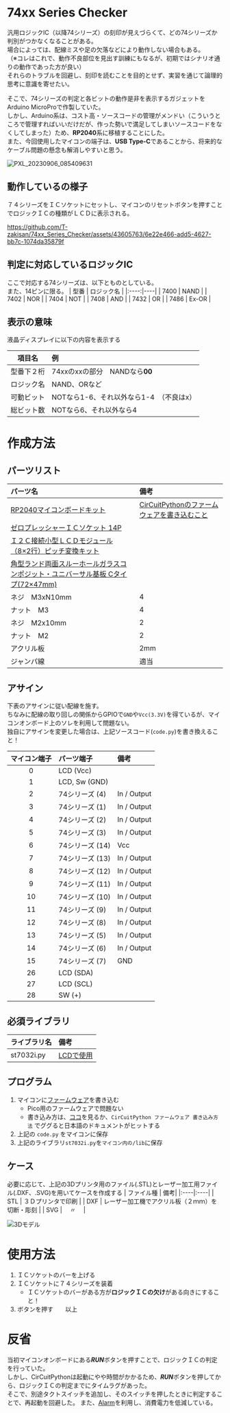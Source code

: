 # 74xx Series Checker
汎用ロジックIC（以降74シリーズ）の刻印が見えづらくて、どの74シリーズか判別がつかなくなることがある。  
場合によっては、配線ミスや足の欠落などにより動作しない場合もある。  
（※コレはこれで、動作不良部位を見出す訓練にもなるが、初期ではシナリオ通りの動作であった方が良い）  
それらのトラブルを回避し、刻印を読むことを目的とせず、実習を通じて論理的思考に意識を寄せたい。  

そこで、74シリーズの判定と各ビットの動作是非を表示するガジェットをArduino MicroProで作製していた。  
しかし、Arduino系は、コスト高・ソースコードの管理がメンドい（こういうところで管理すればいいだけだが、作った勢いで満足してしまいソースコードをなくしてしまった）ため、**RP2040**系に移植することにした。  
また、今回使用したマイコンの端子は、**USB Type-C**であることから、将来的なケーブル問題の懸念も解消しやすいと思う。

![PXL_20230906_085409631](https://github.com/T-zakisan/74xx_Series_Checker/assets/43605763/156c24be-dab8-4769-a165-057776e5a8d8)



## 動作しているの様子
７４シリーズをＩＣソケットにセットし、マイコンのリセットボタンを押すことでロジックＩＣの種類がＬＣＤに表示される。  

https://github.com/T-zakisan/74xx_Series_Checker/assets/43605763/6e22e466-add5-4627-bb7c-1074da35879f




## 判定に対応しているロジックIC
ここで対応する74シリーズは、以下とものとしている。  
また、14ピンに限る。
| 型番 | ロジック名 |
|:----:|----|
| 7400 | NAND |
| 7402 | NOR |
| 7404 | NOT |
| 7408 | AND |
| 7432 | OR |
| 7486 | Ex-OR |


## 表示の意味
液晶ディスプレイに以下の内容を表示する

| 項目名 | 例 |
|:----:|:----|
| 型番下２桁 | 74xxのxxの部分　NANDなら**00** |
| ロジック名 | NAND、ORなど |
| 可動ビット | NOTなら1-6、それ以外なら1-4　（不良はx） |
| 総ビット数 | NOTなら6、それ以外なら4 |



# 作成方法
## パーツリスト
| パーツ名 | 備考 |
|:----|:----|
| [RP2040マイコンボードキット](https://akizukidenshi.com/catalog/g/gK-17542/) | [CirCuitPythonのファームウェアを書き込むこと](https://circuitpython.org/board/raspberry_pi_pico/) |
| [ゼロプレッシャーＩＣソケット 14P](https://akizukidenshi.com/catalog/g/gP-12073/) ||
| [Ｉ２Ｃ接続小型ＬＣＤモジュール（8×2行）ピッチ変換キット](https://akizukidenshi.com/catalog/g/gK-06795/) ||
| [角型ランド両面スルーホールガラスコンポジット・ユニバーサル基板 Cタイプ(72×47mm)](https://akizukidenshi.com/catalog/g/gP-09747/) ||
| ネジ　M3xN10mm | 4 |
| ナット　M3 | 4 |
| ネジ　M2x10mm | 2 |
| ナット　M2 | 2 |
| アクリル板 | 2mm |
| ジャンパ線 | 適当 |



## アサイン
下表のアサインに従い配線を施す。  
ちなみに配線の取り回しの関係からGPIOで`GND`や`Vcc(3.3V)`を得ているが、マイコンオンボード上のソレを利用して問題ない。  
独自にアサインを変更した場合は、上記ソースコード(`code.py`)を書き換えること！

| マイコン端子 | パーツ端子 | 備考|
|:----:|:----|:----|
| 0 | LCD (Vcc) |  |
| 1 | LCD, Sw (GND) |  |
| 2 | 74シリーズ (4) | In / Output |
| 3 | 74シリーズ (1) | In / Output |
| 4 | 74シリーズ (2) | In / Output |
| 5 | 74シリーズ (3) | In / Output |
| 6 | 74シリーズ (14) | Vcc |
| 7 | 74シリーズ (13) | In / Output |
| 8 | 74シリーズ (12) | In / Output |
| 9 | 74シリーズ (11) | In / Output |
| 10 | 74シリーズ (10) | In / Output |
| 11 | 74シリーズ (9) | In / Output |
| 12 | 74シリーズ (8) | In / Output |
| 13 | 74シリーズ (5) | In / Output |
| 14 | 74シリーズ (6) | In / Output |
| 15 | 74シリーズ (7) | GND |
| 26 | LCD (SDA) |  |
| 27 | LCD (SCL) |  |
| 28 | SW (+) |  |



## 必須ライブラリ
| ライブラリ名 | 備考|
|:----|:----|
| st7032i.py | [LCDで使用](https://gist.github.com/boochow/6ffd0c939abbcc1a9c62bf6ab6b60cef#file-st7032i-py) |



## プログラム
1. マイコンに[ファームウェア](https://circuitpython.org/board/raspberry_pi_pico/)を書き込む
   - Pico用のファームウェアで問題ない
   - 書き込み方は、[ココ](https://learn.adafruit.com/welcome-to-circuitpython/installing-circuitpython)を見るか、`CirCuitPython ファームウェア 書き込み方法` でググると日本語のドキュメントがヒットする
2. 上記の `code.py` をマイコンに保存
3. 上記のライブラリ`st7032i.py`を`マイコン内の/lib`に保存



## ケース
必要に応じて、上記の3Dプリンタ用のファイル(.STL)とレーザー加工用ファイル(.DXF、.SVG)を用いてケースを作成する
| ファイル種 | 備考|
|:----|:----|
| STL | ３Ｄプリンタで印刷 |
| DXF | レーザー加工機でアクリル板（２ｍｍ）を切断・彫刻 |
| SVG | 　〃　 |

![3Dモデル](https://github.com/T-zakisan/74xx_Series_Checker/assets/43605763/fa5a7cfd-f1e0-4d45-9869-e81ebbe8d518)






# 使用方法
1. ＩＣソケットのバーを上げる
2. ＩＣソケットに７４シリーズを装着
   - ＩＣソケットのバーがある方が**ロジックＩＣの欠け**がある向きにすること！
3. ボタンを押す　　以上



# 反省
当初マイコンオンボードにある***RUN***ボタンを押すことで、ロジックＩＣの判定を行っていた。  
しかし、CirCuitPythonは起動にやや時間がかかるため、***RUN***ボタンを押してから、ロジックＩＣの判定までにタイムラグがあった。  
そこで、別途タクトスイッチを追加し、そのスイッチを押したときに判定することで、再起動を回避した。
また、[Alarm](**https://docs.circuitpython.org/en/latest/shared-bindings/alarm/index.html**)を利用し、消費電力を低減している。  

